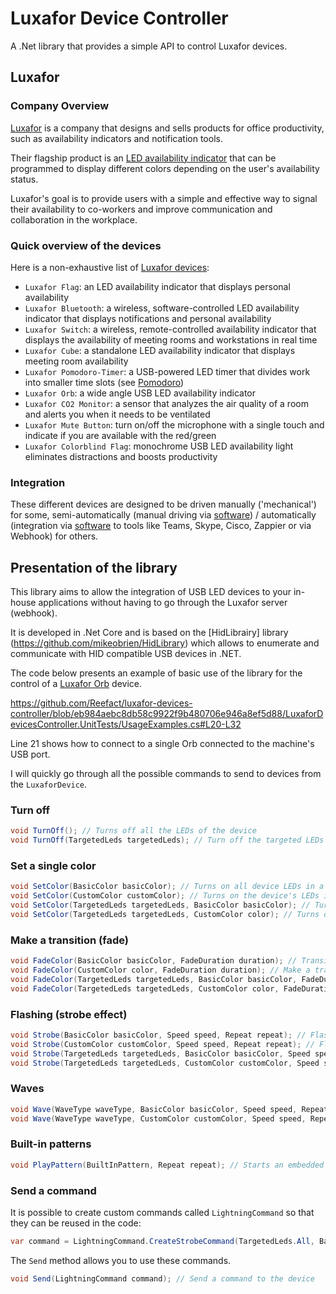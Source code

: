 # Luxafor Device Controller

A .Net library that provides a simple API to control Luxafor devices.

## Luxafor

### Company Overview

[Luxafor](https://luxafor.com) is a company that designs and sells products for office productivity, such as availability indicators and notification tools. 

Their flagship product is an [LED availability indicator](https://luxafor.com/product/flag) that can be programmed to display different colors depending on the user's availability status. 

Luxafor's goal is to provide users with a simple and effective way to signal their availability to co-workers and improve communication and collaboration in the workplace.

### Quick overview of the devices

Here is a non-exhaustive list of [Luxafor devices](https://luxafor.com/products):

- `Luxafor Flag`: an LED availability indicator that displays personal availability
- `Luxafor Bluetooth`: a wireless, software-controlled LED availability indicator that displays notifications and personal availability
- `Luxafor Switch`: a wireless, remote-controlled availability indicator that displays the availability of meeting rooms and workstations in real time
- `Luxafor Cube`: a standalone LED availability indicator that displays meeting room availability
- `Luxafor Pomodoro-Timer`: a USB-powered LED timer that divides work into smaller time slots (see [Pomodoro](https://reefact.net/craftsmanship/tools/pomodoro))
- `Luxafor Orb`: a wide angle USB LED availability indicator
- `Luxafor CO2 Monitor`: a sensor that analyzes the air quality of a room and alerts you when it needs to be ventilated
- `Luxafor Mute Button`: turn on/off the microphone with a single touch and indicate if you are available with the red/green
- `Luxafor Colorblind Flag`: monochrome USB LED availability light eliminates distractions and boosts productivity

### Integration

These different devices are designed to be driven manually ('mechanical') for some, semi-automatically (manual driving via [software](https://luxaformanual.com)) / automatically (integration via [software](https://luxaformanual.com) to tools like Teams, Skype, Cisco, Zappier or via Webhook) for others. 

## Presentation of the library

This library aims to allow the integration of USB LED devices to your in-house applications without having to go through the Luxafor server (webhook).

It is developed in .Net Core and is based on the [HidLibrairy] library (https://github.com/mikeobrien/HidLibrary) which allows to enumerate and communicate with HID compatible USB devices in .NET.

The code below presents an example of basic use of the library for the control of a [Luxafor Orb](https://luxafor.com/product/orb/) device.

https://github.com/Reefact/luxafor-devices-controller/blob/eb984aebc8db58c9922f9b480706e946a8ef5d88/LuxaforDevicesController.UnitTests/UsageExamples.cs#L20-L32

Line 21 shows how to connect to a single Orb connected to the machine's USB port.

I will quickly go through all the possible commands to send to devices from the `LuxaforDevice`.

### Turn off

```csharp
void TurnOff(); // Turns off all the LEDs of the device
void TurnOff(TargetedLeds targetedLeds); // Turn off the targeted LEDs of the device
```

### Set a single color

```csharp
void SetColor(BasicColor basicColor); // Turns on all device LEDs in a basic color.
void SetColor(CustomColor customColor); // Turns on the device's LEDs in a custom color.
void SetColor(TargetedLeds targetedLeds, BasicColor basicColor); // Turns on all the targeted LEDs of the device in a basic color.
void SetColor(TargetedLeds targetedLeds, CustomColor color); // Turns on the targeted LEDs of the device in a custom color.
```

### Make a transition (fade)

```csharp
void FadeColor(BasicColor basicColor, FadeDuration duration); // Transition all LEDs on the device to a basic color
void FadeColor(CustomColor color, FadeDuration duration); // Make a transition from all the LEDs of the device to a custom color
void FadeColor(TargetedLeds targetedLeds, BasicColor basicColor, FadeDuration duration); // Performs a transition of the targeted LEDs of the device to a basic color
void FadeColor(TargetedLeds targetedLeds, CustomColor color, FadeDuration duration); // Performs a transition from the targeted device LEDs to a custom color
```

### Flashing (strobe effect)

```csharp
void Strobe(BasicColor basicColor, Speed speed, Repeat repeat); // Flashes all the LEDs of the device in a basic color
void Strobe(CustomColor customColor, Speed speed, Repeat repeat); // Flashes all the LEDs of the device in a custom color
void Strobe(TargetedLeds targetedLeds, BasicColor basicColor, Speed speed, Repeat repeat); // Flashes the targeted LEDs of the device in a basic color
void Strobe(TargetedLeds targetedLeds, CustomColor customColor, Speed speed, Repeat repeat); // Flashes the targeted device LEDs in a custom color
```

### Waves

```csharp
void Wave(WaveType waveType, BasicColor basicColor, Speed speed, Repeat repeat); // Starts a "wave" pattern that targets all the LEDs of the device based on a basic color
void Wave(WaveType waveType, CustomColor customColor, Speed speed, Repeat repeat); // Starts a wave pattern that targets all the LEDs of the device based on a custom color
```

### Built-in patterns

```csharp
void PlayPattern(BuiltInPattern, Repeat repeat); // Starts an embedded pattern that targets all LEDs on the device
```

### Send a command

It is possible to create custom commands called `LightningCommand` so that they can be reused in the code:

```csharp
var command = LightningCommand.CreateStrobeCommand(TargetedLeds.All, BasicColor.Yellow, Speed.FromByte(20), Repeat.Count(3));
```

The `Send` method allows you to use these commands.

```csharp
void Send(LightningCommand command); // Send a command to the device
```
